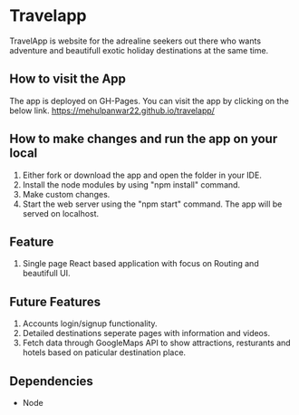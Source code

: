 # Travelapp
TravelApp is website for the adrealine seekers out there who wants adventure and beautifull exotic holiday destinations at the same time.



## How to visit the App
The app is deployed on GH-Pages. You can visit the app by clicking on the below link.
https://mehulpanwar22.github.io/travelapp/



## How to make changes and run the app on your local
1. Either fork or download the app and open the folder in your IDE.
2. Install the node modules by using "npm install" command.
3. Make custom changes.
4. Start the web server using the "npm start" command. The app will be served on localhost.


## Feature
1. Single page React based application with focus on Routing and beautifull UI. 


## Future Features
1. Accounts login/signup functionality.
2. Detailed destinations seperate pages with information and videos. 
3. Fetch data through GoogleMaps API to show attractions, resturants and hotels based on paticular destination place. 


## Dependencies 
- Node

